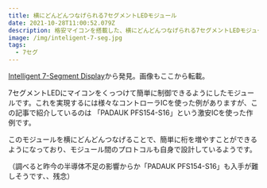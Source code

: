 ```yaml
---
title: 横にどんどんつなげられる7セグメントLEDモジュール
date: 2021-10-28T11:00:52.079Z
description: 格安マイコンを搭載した、横にどんどんつなげられる7セグメントLEDモジュールの作例を紹介します。
image: /img/inteligent-7-seg.jpg
tags:
  - 7セグ
---
```

[Intelligent 7-Segment Display](https://cpldcpu.wordpress.com/2020/04/05/addressable-7-segment-display/)から発見。画像もここから転載。

7セグメントLEDにマイコンをくっつけて簡単に制御できるようにしたモジュールです。これを実現するには様々なコントローラICを使った例がありますが、この記事で紹介しているのは 「PADAUK PFS154-S16」という激安ICを使った作例です。

このモジュールを横にどんどんつなげることで、簡単に桁を増やすことができるようになっており、モジュール間のプロトコルも自身で設計しているようです。

（調べると昨今の半導体不足の影響からか「PADAUK PFS154-S16」も入手が難しそうです、、残念）
